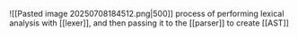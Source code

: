 ![[Pasted image 20250708184512.png|500]]
process of performing lexical analysis with [[lexer]], and then passing it to the [[parser]] to create [[AST]]